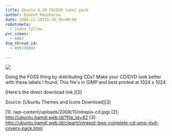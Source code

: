 ```yaml
---
title: Ubuntu 8.10 CD/DVD label pack
author: Danesh Manoharan
date: 2008-11-25T15:36:36+00:00
robotsmeta:
  - index,follow
pvc_views:
  - 6867
dsq_thread_id:
  - 895136993

---
```

![](/wp-content/uploads/2008/11/intrepix-cd.jpg)

Doing the FOSS thing by distributing CDs? Make your CD/DVD look better with these labels I found. This file's in GIMP and best printed at 1024 x 1024.

[Here's the direct download link.][2]

Source: [Ubuntu Themes and Icons Download][3]

 [1]: /wp-content/uploads/2008/11/intrepix-cd.jpg)
 [2]: http://ubuntu.hamdi.web.id/?file_id=42
 [3]: http://ubuntu.hamdi.web.id/clipart/intrepid-ibex-complete-cd-amp-dvd-covers-pack.html